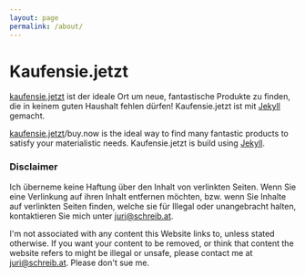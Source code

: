 ```yaml
---
layout: page
permalink: /about/
---
```


Kaufensie.jetzt
===============

[kaufensie.jetzt](http://kaufensie.jetzt) ist der ideale Ort um neue, fantastische Produkte zu finden, die in keinem guten Haushalt fehlen dürfen! Kaufensie.jetzt ist mit [Jekyll](https://jekyllrb.com/) gemacht.

[kaufensie.jetzt](http://kaufensie.jetzt)/buy.now is the ideal way to find many fantastic products to satisfy your materialistic needs. Kaufensie.jetzt is build using [Jekyll](https://jekyllrb.com/).

### Disclaimer
Ich überneme keine Haftung über den Inhalt von verlinkten Seiten. Wenn Sie eine Verlinkung auf ihren Inhalt entfernen möchten, bzw. wenn Sie Inhalte auf verlinkten Seiten finden, welche sie für Illegal oder unangebracht halten, kontaktieren Sie mich unter [juri@schreib.at](mailto:juri@schreib.at).

I'm not associated with any content this Website links to, unless stated otherwise. If you want your content to be removed, or think that content the website refers to might be illegal or unsafe, please contact me at [juri@schreib.at](mailto:juri@schreib.at). Please don't sue me.
